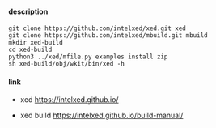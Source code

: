 #### description

```
git clone https://github.com/intelxed/xed.git xed
git clone https://github.com/intelxed/mbuild.git mbuild
mkdir xed-build
cd xed-build
python3 ../xed/mfile.py examples install zip
sh xed-build/obj/wkit/bin/xed -h
```

#### link

- xed https://intelxed.github.io/

- xed build https://intelxed.github.io/build-manual/

